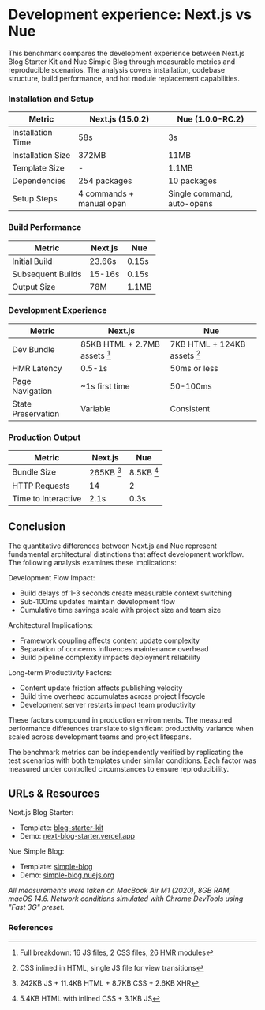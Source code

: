 # Development experience: Next.js vs Nue

This benchmark compares the development experience between Next.js Blog Starter Kit and Nue Simple Blog through measurable metrics and reproducible scenarios. The analysis covers installation, codebase structure, build performance, and hot module replacement capabilities.

### Installation and Setup

| Metric | Next.js (15.0.2) | Nue (1.0.0-RC.2) |
|--------|------------------|-------------------|
| Installation Time | 58s | 3s |
| Installation Size | 372MB | 11MB |
| Template Size | - | 1.1MB |
| Dependencies | 254 packages | 10 packages |
| Setup Steps | 4 commands + manual open | Single command, auto-opens |

### Build Performance

| Metric | Next.js | Nue |
|--------|---------|-----|
| Initial Build | 23.66s | 0.15s |
| Subsequent Builds | 15-16s | 0.15s |
| Output Size | 78M | 1.1MB |

### Development Experience

| Metric | Next.js | Nue |
|--------|---------|-----|
| Dev Bundle | 85KB HTML + 2.7MB assets [^1] | 7KB HTML + 124KB assets [^2] |
| HMR Latency | 0.5-1s | 50ms or less |
| Page Navigation | ~1s first time | 50-100ms |
| State Preservation | Variable | Consistent |


### Production Output

| Metric | Next.js | Nue |
|--------|---------|-----|
| Bundle Size | 265KB [^3] | 8.5KB [^4] |
| HTTP Requests | 14 | 2 |
| Time to Interactive | 2.1s | 0.3s |


[^1]: Full breakdown: 16 JS files, 2 CSS files, 26 HMR modules
[^2]: CSS inlined in HTML, single JS file for view transitions
[^3]: 242KB JS + 11.4KB HTML + 8.7KB CSS + 2.6KB XHR
[^4]: 5.4KB HTML with inlined CSS + 3.1KB JS



## Conclusion
The quantitative differences between Next.js and Nue represent fundamental architectural distinctions that affect development workflow. The following analysis examines these implications:

Development Flow Impact:
- Build delays of 1-3 seconds create measurable context switching
- Sub-100ms updates maintain development flow
- Cumulative time savings scale with project size and team size

Architectural Implications:
- Framework coupling affects content update complexity
- Separation of concerns influences maintenance overhead
- Build pipeline complexity impacts deployment reliability

Long-term Productivity Factors:
- Content update friction affects publishing velocity
- Build time overhead accumulates across project lifecycle
- Development server restarts impact team productivity

These factors compound in production environments. The measured performance differences translate to significant productivity variance when scaled across development teams and project lifespans.

The benchmark metrics can be independently verified by replicating the test scenarios with both templates under similar conditions. Each factor was measured under controlled circumstances to ensure reproducibility.


## URLs & Resources

Next.js Blog Starter:
- Template: [blog-starter-kit](//vercel.com/templates/next.js/blog-starter-kit)
- Demo: [next-blog-starter.vercel.app](//next-blog-starter.vercel.app/)

Nue Simple Blog:
- Template: [simple-blog](installation.html)
- Demo: [simple-blog.nuejs.org](//simple-blog.nuejs.org/)

*All measurements were taken on MacBook Air M1 (2020), 8GB RAM, macOS 14.6. Network conditions simulated with Chrome DevTools using "Fast 3G" preset.*


### References